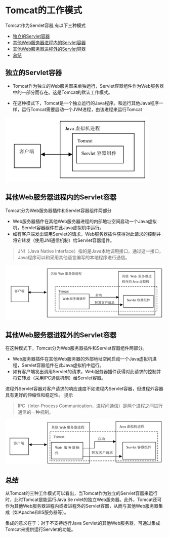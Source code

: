 # Tomcat的工作模式

Tomcat作为Servlet容器,有以下三种模式

- [独立的Servlet容器](#独立的Servlet容器)
- [其他Web服务器进程内的Servlet容器](#其他Web服务器进程内的Servlet容器)
- [其他Web服务器进程外的Servlet容器](#其他Web服务器进程外的Servlet容器)
- [总结](#总结)

## 独立的Servlet容器

- Tomcat作为独立的Web服务器来单独运行，Servlet容器组件作为Web服务器中的一部分而存在。这是Tomcat的默认工作模式。

- 在这种模式下，Tomcat是一个独立运行的Java程序。和运行其他Java程序一样，运行Tomcat需要启动一个JVM进程，由该进程来运行Tomcat

<img src="../../../assets/image-20201018180555012.png" alt="image-20201018180555012" style="zoom:50%;" />

## 其他Web服务器进程内的Servlet容器

Tomcat分为Web服务器插件和Servlet容器组件两部分

- Web服务器插件在其他Web服务器进程的内部地址空间启动一个Java虚拟机，Servlet容器组件在此Java虚拟机中运行。
- 如有客户端发出调用Servlet的请求，Web服务器插件获得对此请求的控制并将它转发（使用JNI通信机制）给Servlet容器组件。

> JNI（Java Native Interface）指的是Java本地调用接口，通过这一接口，Java程序可以和采用其他语言编写的本地程序进行通信。

<img src="../../../assets/image-20201018180719058.png" alt="image-20201018180719058" style="zoom:50%;" />

## 其他Web服务器进程外的Servlet容器

在这种模式下，Tomcat分为Web服务器插件和Servlet容器组件两部分。

- Web服务器插件在其他Web服务器的外部地址空间启动一个Java虚拟机进程，Servlet容器组件在此Java虚拟机中运行。
- 如有客户端发出调用Servlet的请求，Web服务器插件获得对此请求的控制并将它转发（采用IPC通信机制）给Servlet容器。

进程外Servlet容器对客户请求的响应速度不如进程内Servlet容器，但进程外容器具有更好的伸缩性和稳定性。
提示

> IPC（Inter-Process Communication，进程间通信）是两个进程之间进行通信的一种机制。

![image-20201018180939139](../../../assets/image-20201018180939139.png)

## 总结

从Tomcat的三种工作模式可以看出，当Tomcat作为独立的Servlet容器来运行时，此时Tomcat是能运行Java Se rvlet的独立Web服务器。此外，Tomcat还可作为其他Web服务器进程内或者进程外的Servlet容器，从而与其他Web服务器集成（如Apache和IIS服务器等）。

集成的意义在于：对于不支持运行Java Servlet的其他Web服务器，可通过集成Tomcat来提供运行Servlet的功能。